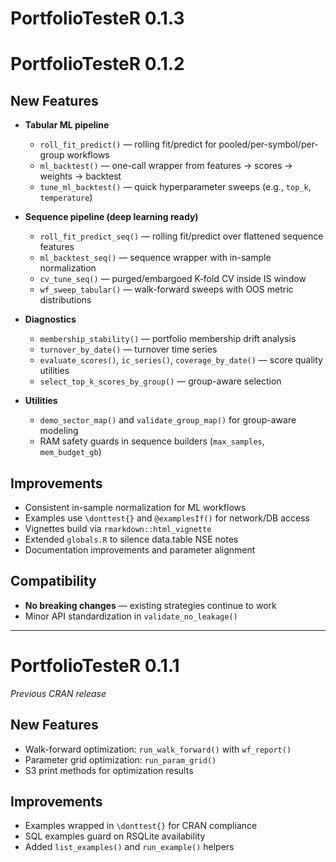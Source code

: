 # PortfolioTesteR 0.1.3

# PortfolioTesteR 0.1.2

## New Features
- **Tabular ML pipeline**
  - `roll_fit_predict()` — rolling fit/predict for pooled/per-symbol/per-group workflows
  - `ml_backtest()` — one-call wrapper from features → scores → weights → backtest
  - `tune_ml_backtest()` — quick hyperparameter sweeps (e.g., `top_k`, `temperature`)
  
- **Sequence pipeline (deep learning ready)**
  - `roll_fit_predict_seq()` — rolling fit/predict over flattened sequence features
  - `ml_backtest_seq()` — sequence wrapper with in-sample normalization
  - `cv_tune_seq()` — purged/embargoed K-fold CV inside IS window
  - `wf_sweep_tabular()` — walk-forward sweeps with OOS metric distributions
  
- **Diagnostics**
  - `membership_stability()` — portfolio membership drift analysis
  - `turnover_by_date()` — turnover time series
  - `evaluate_scores()`, `ic_series()`, `coverage_by_date()` — score quality utilities
  - `select_top_k_scores_by_group()` — group-aware selection
  
- **Utilities**
  - `demo_sector_map()` and `validate_group_map()` for group-aware modeling
  - RAM safety guards in sequence builders (`max_samples`, `mem_budget_gb`)

## Improvements
- Consistent in-sample normalization for ML workflows
- Examples use `\donttest{}` and `@examplesIf()` for network/DB access
- Vignettes build via `rmarkdown::html_vignette`
- Extended `globals.R` to silence data.table NSE notes
- Documentation improvements and parameter alignment

## Compatibility
- **No breaking changes** — existing strategies continue to work
- Minor API standardization in `validate_no_leakage()`

---

# PortfolioTesteR 0.1.1

*Previous CRAN release*

## New Features
- Walk-forward optimization: `run_walk_forward()` with `wf_report()`
- Parameter grid optimization: `run_param_grid()`
- S3 print methods for optimization results

## Improvements
- Examples wrapped in `\donttest{}` for CRAN compliance
- SQL examples guard on RSQLite availability
- Added `list_examples()` and `run_example()` helpers
